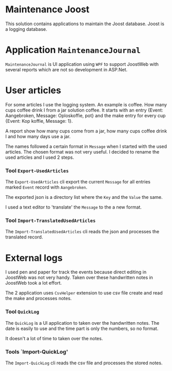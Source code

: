 # Maintenance Joost

This solution contains applications to maintain the Joost database.
Joost is a logging database.

# Application `MaintenanceJournal`

`MaintenanceJournal` is UI application using `WPF` to support JoostWeb with several reports which are not so development in ASP.Net.



# User articles

For some articles I use the logging system. An example is coffee. How many cups coffee drink I from a jar solution coffee. 
It starts with an entry {Event: Aangebroken, Message: Oploskoffie, pot} and the make entry for every cup {Event: Kop koffie, Message: 1}.

A report show how many cups come from a jar, how many cups coffee drink I and how many days use a jar.

The names followed a certain format in `Message` when I started with the used articles. The chosen format was not very useful. 
I decided to rename the used articles and I used 2 steps.

### Tool `Export-UsedArticles`

The `Export-UsedArticles` cli export the current `Message` for all entries marked `Event` record with `Aangebroken`.

The exported json is a directory list where the `Key` and the `Value` the same.

I used a text editor to 'translate' the `Message` to the a new format.

### Tool `Import-TranslatedUsedArticles`

The `Import-TranslatedUsedArticles` cli reads the json and processes the translated record.

# External logs

I used pen and paper for track the events because direct editing in JoostWeb was not very handy.
Taken over these handwritten notes in JoostWeb took a lot effort.

The 2 application uses `CsvHelper` extension to use csv file create and read the make and processes notes.

### Tool `QuickLog`

The `QuickLog` is a UI application to taken over the handwritten notes. The date is easily to use and the time part is only the numbers, so no format.

It doesn't a lot of time to taken over the notes.

### Tools `Import-QuickLog'

The `Import-QuickLog` cli reads the csv file and processes the stored notes.
